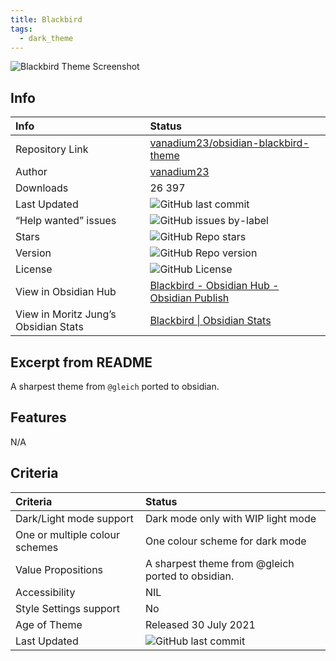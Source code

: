 ```yaml
---
title: Blackbird
tags:
  - dark_theme
---
```


![Blackbird Theme Screenshot](https://raw.githubusercontent.com/vanadium23/obsidian-blackbird-theme/refs/heads/master/images/example.png)

## Info

| Info                                 | Status                                                                                                                                                                                                                       |
| :----------------------------------- | :--------------------------------------------------------------------------------------------------------------------------------------------------------------------------------------------------------------------------- |
| Repository Link                      | [vanadium23/obsidian-blackbird-theme](https://github.com/vanadium23/obsidian-blackbird-theme)                                                                                                                                |
| Author                               | [vanadium23](https://github.com/vanadium23)                                                                                                                                                                                  |
| Downloads                            | 26 397                                                                                                                                                                                                                       |
| Last Updated                         | ![GitHub last commit](https://img.shields.io/github/last-commit/vanadium23/obsidian-blackbird-theme?color=573E7A&amp;label=last%20update&amp;logo=github&amp;style=for-the-badge) |
| “Help wanted” issues                 | ![GitHub issues by-label](https://img.shields.io/github/issues/vanadium23/obsidian-blackbird-theme/help%20wanted?color=573E7A&amp;logo=github&amp;style=for-the-badge)            |
| Stars                                | ![GitHub Repo stars](https://img.shields.io/github/stars/vanadium23/obsidian-blackbird-theme?color=573E7A&amp;logo=github&amp;style=for-the-badge)                                |
| Version                              | ![GitHub Repo version](https://img.shields.io/github/v/release/vanadium23/obsidian-blackbird-theme?color=573E7A&amp;logo=github&amp;style=for-the-badge&sort=semver)              |
| License                              | ![GitHub License](https://img.shields.io/github/license/vanadium23/obsidian-blackbird-theme?style=for-the-badge)                                                                   |
| View in Obsidian Hub                 | [Blackbird \- Obsidian Hub \- Obsidian Publish](https://publish.obsidian.md/hub/02+-+Community+Expansions/02.05+All+Community+Expansions/Themes/Blackbird)                                                                   |
| View in Moritz Jung’s Obsidian Stats | [Blackbird \| Obsidian Stats](https://www.moritzjung.dev/obsidian-stats/themes/blackbird/)                                                                                                                                   |

## Excerpt from README

A sharpest theme from `@gleich` ported to obsidian.

## Features

N/A

## Criteria

| Criteria                       | Status                                                                                                                                                                                                                       |
| :----------------------------- | :--------------------------------------------------------------------------------------------------------------------------------------------------------------------------------------------------------------------------- |
| Dark/Light mode support        | Dark mode only with WIP light mode                                                                                                                                                                                           |
| One or multiple colour schemes | One colour scheme for dark mode                                                                                                                                                                                              |
| Value Propositions             | A sharpest theme from @gleich ported to obsidian.                                                                                                                                                                            |
| Accessibility                  | NIL                                                                                                                                                                                                                          |
| Style Settings support         | No                                                                                                                                                                                                                           |
| Age of Theme                   | Released 30 July 2021                                                                                                                                                                                                        |
| Last Updated                   | ![GitHub last commit](https://img.shields.io/github/last-commit/vanadium23/obsidian-blackbird-theme?color=573E7A&amp;label=last%20update&amp;logo=github&amp;style=for-the-badge) |
